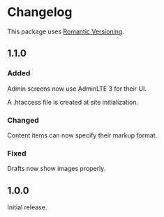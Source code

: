 # Changelog

This package uses [Romantic Versioning](http://blog.legacyteam.info/2015/12/romver-romantic-versioning/).


## 1.1.0

### Added

Admin screens now use AdminLTE 3 for their UI.

A .htaccess file is created at site initialization.

### Changed

Content items can now specify their markup format.

### Fixed

Drafts now show images properly.


## 1.0.0

Initial release.

